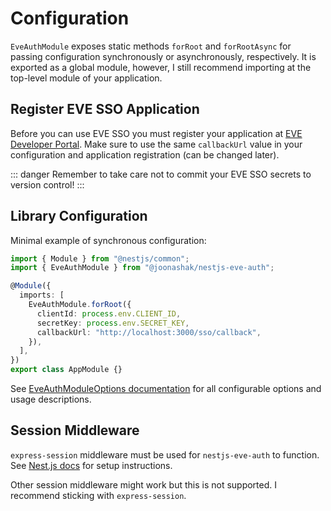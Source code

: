 # Configuration

`EveAuthModule` exposes static methods `forRoot` and `forRootAsync` for passing configuration synchronously or asynchronously, respectively. It is exported as a global module, however, I still recommend importing at the top-level module of your application.

## Register EVE SSO Application

Before you can use EVE SSO you must register your application at [EVE Developer Portal](https://developers.eveonline.com/applications). Make sure to use the same `callbackUrl` value in your configuration and application registration (can be changed later).

::: danger
Remember to take care not to commit your EVE SSO secrets to version control!
:::

## Library Configuration

Minimal example of synchronous configuration:

```ts
import { Module } from "@nestjs/common";
import { EveAuthModule } from "@joonashak/nestjs-eve-auth";

@Module({
  imports: [
    EveAuthModule.forRoot({
      clientId: process.env.CLIENT_ID,
      secretKey: process.env.SECRET_KEY,
      callbackUrl: "http://localhost:3000/sso/callback",
    }),
  ],
})
export class AppModule {}
```

See [EveAuthModuleOptions documentation](../api/interfaces/EveAuthModuleOptions) for all configurable options and usage descriptions.

## Session Middleware

`express-session` middleware must be used for `nestjs-eve-auth` to function. See [Nest.js docs](https://docs.nestjs.com/techniques/session) for setup instructions.

Other session middleware might work but this is not supported. I recommend sticking with `express-session`.
